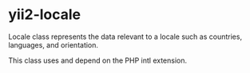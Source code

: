 # yii2-locale
Locale class represents the data relevant to a locale such as countries, languages, and orientation.

This class uses and depend on the PHP intl extension.
